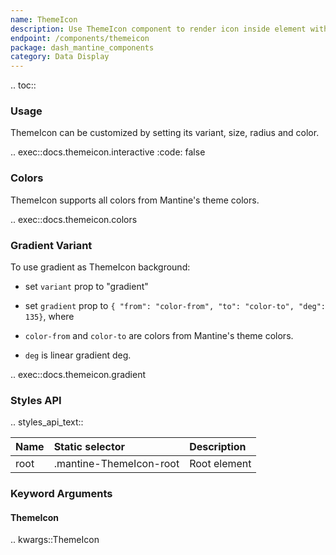 ```yaml
---
name: ThemeIcon
description: Use ThemeIcon component to render icon inside element with theme colors.
endpoint: /components/themeicon
package: dash_mantine_components
category: Data Display
---
```


.. toc::

### Usage

ThemeIcon can be customized by setting its variant, size, radius and color.


.. exec::docs.themeicon.interactive
    :code: false

### Colors

ThemeIcon supports all colors from Mantine's theme colors.

.. exec::docs.themeicon.colors

### Gradient Variant

To use gradient as ThemeIcon background:

* set `variant` prop to "gradient"
* set `gradient` prop to `{ "from": "color-from", "to": "color-to", "deg": 135}`, where

* `color-from` and `color-to` are colors from Mantine's theme colors.
* `deg` is linear gradient deg.

.. exec::docs.themeicon.gradient

### Styles API

.. styles_api_text::

| Name        | Static selector         | Description                                      |
|:------------|:------------------------|:-------------------------------------------------|
| root        | .mantine-ThemeIcon-root | Root element                                     |

### Keyword Arguments

#### ThemeIcon

.. kwargs::ThemeIcon
